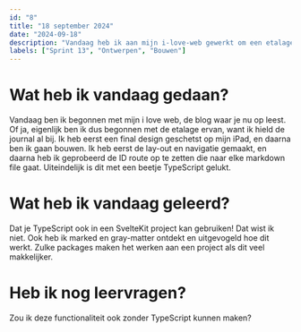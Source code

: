 ```yaml
---
id: "8"
title: "18 september 2024"
date: "2024-09-18"
description: "Vandaag heb ik aan mijn i-love-web gewerkt om een etalage in elkaar te zetten."
labels: ["Sprint 13", "Ontwerpen", "Bouwen"]
---
```


# Wat heb ik vandaag gedaan?

Vandaag ben ik begonnen met mijn i love web, de blog waar je nu op leest. Of ja, eigenlijk ben ik dus begonnen met de etalage ervan, want ik hield de journal al bij. Ik heb eerst een final design geschetst op mijn iPad, en daarna ben ik gaan bouwen. Ik heb eerst de lay-out en navigatie gemaakt, en daarna heb ik geprobeerd de ID route op te zetten die naar elke markdown file gaat. Uiteindelijk is dit met een beetje TypeScript gelukt.

# Wat heb ik vandaag geleerd?

Dat je TypeScript ook in een SvelteKit project kan gebruiken! Dat wist ik niet. Ook heb ik marked en gray-matter ontdekt en uitgevogeld hoe dit werkt. Zulke packages maken het werken aan een project als dit veel makkelijker.

# Heb ik nog leervragen?

Zou ik deze functionaliteit ook zonder TypeScript kunnen maken?






